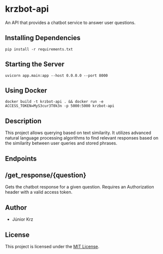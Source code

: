 # krzbot-api
An API that provides a chatbot service to answer user questions.

## Installing Dependencies

```
pip install -r requirements.txt
```

## Starting the Server

```
uvicorn app.main:app --host 0.0.0.0 --port 8000
```

## Using Docker

```
docker build -t krzbot-api . && docker run -e ACCESS_TOKEN=MyS3cur3T0k3n -p 5000:5000 krzbot-api
```

## Description
This project allows querying based on text similarity. It utilizes advanced natural language processing algorithms to find relevant responses based on the similarity between user queries and stored phrases.

## Endpoints

## /get_response/{question}

Gets the chatbot response for a given question. Requires an Authorization header with a valid access token.

## Author
- Júnior Krz

## License

This project is licensed under the [MIT License][license].

[license]: https://github.com/juniorkrz/krzbot-api/blob/master/LICENSE